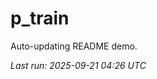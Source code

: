 # p_train

Auto-updating README demo.

<!--START_SECTION:status-->
_Last run: 2025-09-21 04:26 UTC_
<!--END_SECTION:status-->











































































































































































































































































































































































































































































































































































































































































